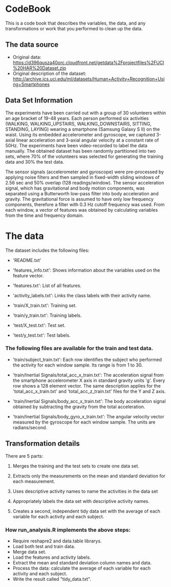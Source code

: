 
# CodeBook

This is a code book that describes the variables, the data, and any transformations or work that you performed to clean up the data.



## The data source
 
 * Original data: https://d396qusza40orc.cloudfront.net/getdata%2Fprojectfiles%2FUCI%20HAR%20Dataset.zip 
 * Original description of the dataset: http://archive.ics.uci.edu/ml/datasets/Human+Activity+Recognition+Using+Smartphones 



## Data Set Information

The experiments have been carried out with a group of 30 volunteers within an age bracket of 19-48 years. 
Each person performed six activities (WALKING, WALKING_UPSTAIRS, WALKING_DOWNSTAIRS, SITTING, STANDING, LAYING) wearing a smartphone (Samsung Galaxy S II) on the waist. Using its embedded accelerometer and gyroscope, we captured 3-axial linear acceleration and 3-axial angular velocity at a constant rate of 50Hz. The experiments have been video-recorded to label the data manually. The obtained dataset has been randomly partitioned into two sets, where 70% of the volunteers was selected for generating the training data and 30% the test data.

The sensor signals (accelerometer and gyroscope) were pre-processed by applying noise filters and then sampled in fixed-width sliding windows of 2.56 sec and 50% overlap (128 readings/window). The sensor acceleration signal, which has gravitational and body motion components, was separated using a Butterworth low-pass filter into body acceleration and gravity. The gravitational force is assumed to have only low frequency components, therefore a filter with 0.3 Hz cutoff frequency was used. From each window, a vector of features was obtained by calculating variables from the time and frequency domain.



# The data

The dataset includes the following files:

* 'README.txt'


* 'features_info.txt': Shows information about the variables used on the feature vector.


* 'features.txt': List of all features.


* 'activity_labels.txt': Links the class labels with their activity name.


* 'train/X_train.txt': Training set.


* 'train/y_train.txt': Training labels.


* 'test/X_test.txt': Test set.


* 'test/y_test.txt': Test labels.


### The following files are available for the train and test data. 

* 'train/subject_train.txt': Each row identifies the subject who performed the activity for each window sample. Its range is from 1 to 30.


* 'train/Inertial Signals/total_acc_x_train.txt': The acceleration signal from the smartphone accelerometer X axis in standard gravity units 'g'. Every row shows a 128 element vector. The same description applies for the 'total_acc_x_train.txt' and 'total_acc_z_train.txt' files for the Y and Z axis.


* 'train/Inertial Signals/body_acc_x_train.txt': The body acceleration signal obtained by subtracting the gravity from the total acceleration.


* 'train/Inertial Signals/body_gyro_x_train.txt': The angular velocity vector measured by the gyroscope for each window sample. The units are radians/second.




## Transformation details

There are 5 parts:

1. Merges the training and the test sets to create one data set.

2. Extracts only the measurements on the mean and standard deviation for each measurement.

3. Uses descriptive activity names to name the activities in the data set

4. Appropriately labels the data set with descriptive activity names.

5. Creates a second, independent tidy data set with the average of each variable for each activity and each subject.




### How  run_analysis.R implements the above steps:

* Require  reshapre2  and  data.table  librarys.
* Load both test and train data.
* Merge data set.
* Load the features and activity labels.
* Extract the mean and standard deviation column names and data.
* Process the data: calculate the average of each variable for each activity and each subject.
* Write the result called "tidy_data.txt".

